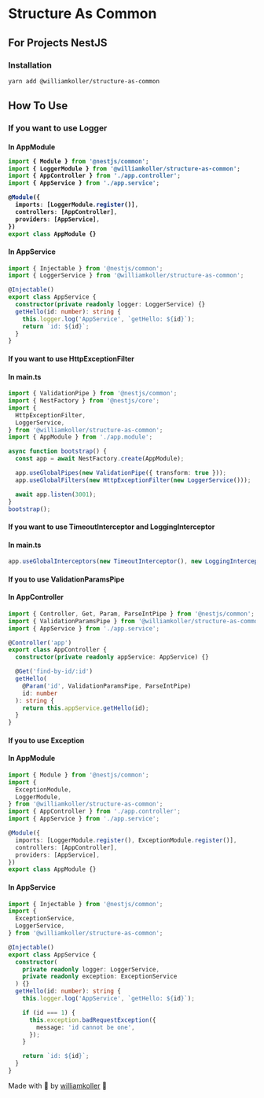 <h1>Structure As Common</h1>

<h2>For Projects NestJS</h2>

<h3>Installation</h3>

```bash
yarn add @williamkoller/structure-as-common
```

<h2>How To Use</h2>

<h3>If you want to use Logger</h3>

<h4>In AppModule</>

```ts
import { Module } from '@nestjs/common';
import { LoggerModule } from '@williamkoller/structure-as-common';
import { AppController } from './app.controller';
import { AppService } from './app.service';

@Module({
  imports: [LoggerModule.register()],
  controllers: [AppController],
  providers: [AppService],
})
export class AppModule {}
```

<h4> In AppService</h4>

```ts
import { Injectable } from '@nestjs/common';
import { LoggerService } from '@williamkoller/structure-as-common';

@Injectable()
export class AppService {
  constructor(private readonly logger: LoggerService) {}
  getHello(id: number): string {
    this.logger.log('AppService', `getHello: ${id}`);
    return `id: ${id}`;
  }
}
```

<h4>If you want to use HttpExceptionFilter</h4>

<h4>In main.ts</h5>

```ts
import { ValidationPipe } from '@nestjs/common';
import { NestFactory } from '@nestjs/core';
import {
  HttpExceptionFilter,
  LoggerService,
} from '@williamkoller/structure-as-common';
import { AppModule } from './app.module';

async function bootstrap() {
  const app = await NestFactory.create(AppModule);

  app.useGlobalPipes(new ValidationPipe({ transform: true }));
  app.useGlobalFilters(new HttpExceptionFilter(new LoggerService()));

  await app.listen(3001);
}
bootstrap();
```

<h4>If you want to use TimeoutInterceptor and LoggingInterceptor</h4>

<h4>In main.ts</h4>

```ts
app.useGlobalInterceptors(new TimeoutInterceptor(), new LoggingInterceptor());
```

<h4>If you to use ValidationParamsPipe</h4>

<h4>In AppController</h4>

```ts
import { Controller, Get, Param, ParseIntPipe } from '@nestjs/common';
import { ValidationParamsPipe } from '@williamkoller/structure-as-common';
import { AppService } from './app.service';

@Controller('app')
export class AppController {
  constructor(private readonly appService: AppService) {}

  @Get('find-by-id/:id')
  getHello(
    @Param('id', ValidationParamsPipe, ParseIntPipe)
    id: number
  ): string {
    return this.appService.getHello(id);
  }
}
```

<h4>If you to use Exception</h4>

<h4>In AppModule</h4>

```ts
import { Module } from '@nestjs/common';
import {
  ExceptionModule,
  LoggerModule,
} from '@williamkoller/structure-as-common';
import { AppController } from './app.controller';
import { AppService } from './app.service';

@Module({
  imports: [LoggerModule.register(), ExceptionModule.register()],
  controllers: [AppController],
  providers: [AppService],
})
export class AppModule {}
```

<h4>In AppService</h4>

```ts
import { Injectable } from '@nestjs/common';
import {
  ExceptionService,
  LoggerService,
} from '@williamkoller/structure-as-common';

@Injectable()
export class AppService {
  constructor(
    private readonly logger: LoggerService,
    private readonly exception: ExceptionService
  ) {}
  getHello(id: number): string {
    this.logger.log('AppService', `getHello: ${id}`);

    if (id === 1) {
      this.exception.badRequestException({
        message: 'id cannot be one',
      });
    }

    return `id: ${id}`;
  }
}
```
Made with 🖤 by [williamkoller](https://github.com/williamkoller) :wave:
